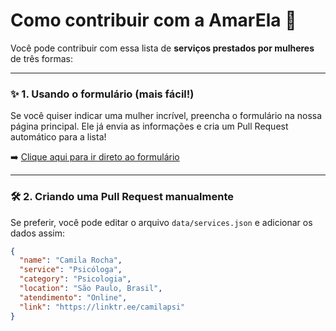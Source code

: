 # Como contribuir com a AmarEla 💛

Você pode contribuir com essa lista de **serviços prestados por mulheres** de três formas:

---

### ✨ 1. Usando o formulário (mais fácil!)

Se você quiser indicar uma mulher incrível, preencha o formulário na nossa página principal. Ele já envia as informações e cria um Pull Request automático para a lista!

➡️ [Clique aqui para ir direto ao formulário](https://amarela.vercel.app/#formarelo)

---

### 🛠️ 2. Criando uma Pull Request manualmente

Se preferir, você pode editar o arquivo `data/services.json` e adicionar os dados assim:

```json
{
  "name": "Camila Rocha",
  "service": "Psicóloga",
  "category": "Psicologia",
  "location": "São Paulo, Brasil",
  "atendimento": "Online",
  "link": "https://linktr.ee/camilapsi"
}